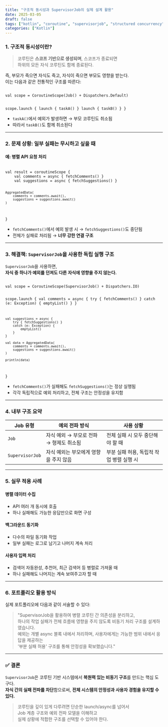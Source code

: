 ```yaml
---
title: "구조적 동시성과 SupervisorJob의 실제 설계 활용"
date: 2025-03-05
draft: false
tags: ["kotlin", "coroutine", "supervisorjob", "structured concurrency", "exception handling"]
categories: ["Kotlin"]
---
```


### 1. 구조적 동시성이란?

> 코루틴은 **스코프 기반으로 생성되며**, 스코프가 종료되면  
> 하위의 모든 자식 코루틴도 함께 종료된다.

즉, 부모가 죽으면 자식도 죽고, 자식이 죽으면 부모도 영향을 받는다.  
이는 다음과 같은 전통적인 구조를 따른다:

<code>
val scope = CoroutineScope(Job() + Dispatchers.Default)

scope.launch {
    launch { taskA() }
    launch { taskB() }
}
</code>

- `taskA()`에서 예외가 발생하면 → 부모 코루틴도 취소됨
- 따라서 `taskB()`도 함께 취소된다

---

### 2. 문제 상황: 일부 실패는 무시하고 싶을 때

#### 예: 병렬 API 요청 처리

<code>
val result = coroutineScope {
    val comments = async { fetchComments() }
    val suggestions = async { fetchSuggestions() }

    AggregatedData(
        comments = comments.await(),
        suggestions = suggestions.await()
    )
}
</code>

- `fetchComments()`에서 예외 발생 시 → `fetchSuggestions()`도 중단됨
- 전체가 실패로 처리됨 → **너무 강한 연결 구조**

---

### 3. 해결책: `SupervisorJob`을 사용한 독립 실행 구조

`SupervisorJob`을 사용하면,  
**자식 중 하나가 예외를 던져도 다른 자식에 영향을 주지 않는다.**

<code>
val scope = CoroutineScope(SupervisorJob() + Dispatchers.IO)

scope.launch {
    val comments = async {
        try { fetchComments() }
        catch (e: Exception) {
            emptyList()
        }
    }

    val suggestions = async {
        try { fetchSuggestions() }
        catch (e: Exception) {
            emptyList()
        }
    }

    val data = AggregatedData(
        comments = comments.await(),
        suggestions = suggestions.await()
    )

    println(data)
}
</code>

- `fetchComments()`가 실패해도 `fetchSuggestions()`는 정상 실행됨
- 각각 독립적으로 예외 처리하고, 전체 구조는 안정성을 유지함

---

### 4. 내부 구조 요약

| Job 유형 | 예외 전파 방식 | 사용 상황 |
|----------|----------------|-----------|
| `Job` | 자식 예외 → 부모로 전파 → 형제도 취소됨 | 전체 실패 시 모두 중단해야 할 때 |
| `SupervisorJob` | 자식 예외는 부모에게 영향을 주지 않음 | 부분 실패 허용, 독립적 작업 병렬 실행 시 |

---

### 5. 실무 적용 사례

#### 병렬 데이터 수집

- API 여러 개 동시에 호출
- 하나 실패해도 가능한 응답만으로 화면 구성

#### 백그라운드 동기화

- 다수의 파일 동기화 작업
- 일부 실패는 로그로 남기고 나머지 계속 처리

#### 사용자 입력 처리

- 검색어 자동완성, 추천어, 최근 검색어 등 병렬로 가져올 때  
- 하나 실패해도 나머지는 계속 보여주고자 할 때

---

### 6. 포트폴리오 활용 방식

실제 포트폴리오에 다음과 같이 서술할 수 있다:

> "SupervisorJob을 활용하여 병렬 코루틴 간 의존성을 분리하고,  
> 하나의 작업 실패가 전체 흐름에 영향을 주지 않도록 비동기 처리 구조를 설계하였습니다.  
> 예외는 개별 async 블록 내에서 처리하며, 사용자에게는 가능한 범위 내에서 응답을 제공하는  
> '부분 실패 허용' 구조를 통해 안정성을 확보했습니다."

---

### ✅ 결론

`SupervisorJob`은 코루틴 기반 시스템에서 **복원력 있는 비동기 구조**를 만드는 핵심 도구다.  
**자식 간의 실패 전파를 차단**함으로써, **전체 시스템의 안정성과 사용자 경험을 유지할 수 있다.**

> 코루틴을 깊이 있게 다루려면 단순한 launch/async를 넘어서  
> Job 계층 구조와 예외 전파 모델을 이해하고  
> 실제 상황에 적합한 구조를 선택할 수 있어야 한다.

